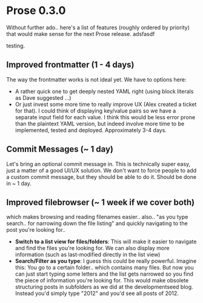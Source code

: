 # Prose 0.3.0

Without further ado.. here's a list of features (roughly ordered by priority) that would make sense for the next Prose release.
adsfasdf

testing.

## Improved frontmatter (1 - 4 days)

The way the frontmatter works is not ideal yet. We have to options here: 

- A rather quick one to get deeply nested YAML right (using block literals as Dave suggested ...) 
- Or just invest some more time to really improve UX (Alex created a ticket for that). I could think of displaying key/value pairs so we have a separate input field for each value. I think this would be less error prone than the plaintext YAML version, but indeed involve more time to be implemented, tested and deployed. Approximately 3-4 days.

## Commit Messages (~ 1 day)

Let's bring an optional commit message in. This is technically super easy, just a matter of a good UI/UX solution. We don't want to force people to add a custom commit message, but they should be able to do it. Should be done in ~ 1 day.

## Improved filebrowser (~ 1 week if we cover both)

which makes browsing and reading filenames easier..  also.. "as you type search.. for narrowing down the file listing" and quickly navigating to the post you're looking for..

- **Switch to a list view for files/folders**:
  This will make it easier to navigate and find the files you're looking for. We can also display more information (such as last-modified directly in the list view)
- **Search/Filter as you type**:
  I guess this could be really powerful. Imagine this: You go to a certain folder.. which contains many files. But now you can just start typing some letters and the list gets narrowed so you find the piece of information you're looking for. This would make obsolete structuring posts in subfolders as we did at the developmentseed blog. Instead you'd simply type "2012" and you'd see all posts of 2012.